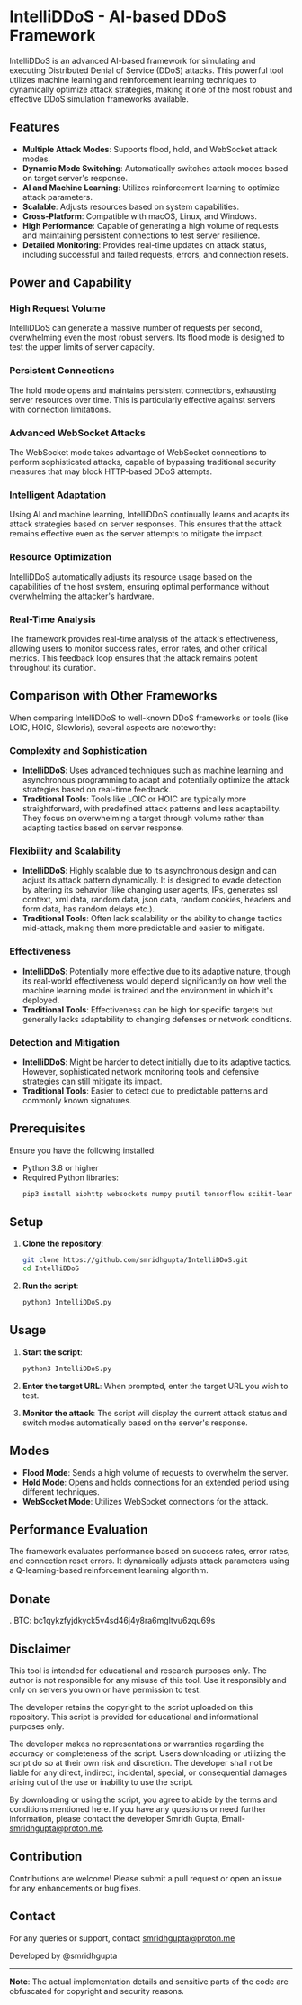 # IntelliDDoS - AI-based DDoS Framework

IntelliDDoS is an advanced AI-based framework for simulating and executing Distributed Denial of Service (DDoS) attacks. This powerful tool utilizes machine learning and reinforcement learning techniques to dynamically optimize attack strategies, making it one of the most robust and effective DDoS simulation frameworks available.

## Features

- **Multiple Attack Modes**: Supports flood, hold, and WebSocket attack modes.
- **Dynamic Mode Switching**: Automatically switches attack modes based on target server's response.
- **AI and Machine Learning**: Utilizes reinforcement learning to optimize attack parameters.
- **Scalable**: Adjusts resources based on system capabilities.
- **Cross-Platform**: Compatible with macOS, Linux, and Windows.
- **High Performance**: Capable of generating a high volume of requests and maintaining persistent connections to test server resilience.
- **Detailed Monitoring**: Provides real-time updates on attack status, including successful and failed requests, errors, and connection resets.

## Power and Capability

### High Request Volume
IntelliDDoS can generate a massive number of requests per second, overwhelming even the most robust servers. Its flood mode is designed to test the upper limits of server capacity.

### Persistent Connections
The hold mode opens and maintains persistent connections, exhausting server resources over time. This is particularly effective against servers with connection limitations.

### Advanced WebSocket Attacks
The WebSocket mode takes advantage of WebSocket connections to perform sophisticated attacks, capable of bypassing traditional security measures that may block HTTP-based DDoS attempts.

### Intelligent Adaptation
Using AI and machine learning, IntelliDDoS continually learns and adapts its attack strategies based on server responses. This ensures that the attack remains effective even as the server attempts to mitigate the impact.

### Resource Optimization
IntelliDDoS automatically adjusts its resource usage based on the capabilities of the host system, ensuring optimal performance without overwhelming the attacker's hardware.

### Real-Time Analysis
The framework provides real-time analysis of the attack's effectiveness, allowing users to monitor success rates, error rates, and other critical metrics. This feedback loop ensures that the attack remains potent throughout its duration.

## Comparison with Other Frameworks

When comparing IntelliDDoS to well-known DDoS frameworks or tools (like LOIC, HOIC, Slowloris), several aspects are noteworthy:

### Complexity and Sophistication

- **IntelliDDoS**: Uses advanced techniques such as machine learning and asynchronous programming to adapt and potentially optimize the attack strategies based on real-time feedback.
- **Traditional Tools**: Tools like LOIC or HOIC are typically more straightforward, with predefined attack patterns and less adaptability. They focus on overwhelming a target through volume rather than adapting tactics based on server response.

### Flexibility and Scalability

- **IntelliDDoS**: Highly scalable due to its asynchronous design and can adjust its attack pattern dynamically. It is designed to evade detection by altering its behavior (like changing user agents, IPs, generates ssl context, xml data, random data, json data, random cookies, headers and form data, has random delays etc.).
- **Traditional Tools**: Often lack scalability or the ability to change tactics mid-attack, making them more predictable and easier to mitigate.

### Effectiveness

- **IntelliDDoS**: Potentially more effective due to its adaptive nature, though its real-world effectiveness would depend significantly on how well the machine learning model is trained and the environment in which it's deployed.
- **Traditional Tools**: Effectiveness can be high for specific targets but generally lacks adaptability to changing defenses or network conditions.

### Detection and Mitigation

- **IntelliDDoS**: Might be harder to detect initially due to its adaptive tactics. However, sophisticated network monitoring tools and defensive strategies can still mitigate its impact.
- **Traditional Tools**: Easier to detect due to predictable patterns and commonly known signatures.

## Prerequisites

Ensure you have the following installed:

- Python 3.8 or higher
- Required Python libraries:
  ```sh
  pip3 install aiohttp websockets numpy psutil tensorflow scikit-learn
  ```

## Setup

1. **Clone the repository**:
   ```sh
   git clone https://github.com/smridhgupta/IntelliDDoS.git
   cd IntelliDDoS
   ```

2. **Run the script**:
   ```sh
   python3 IntelliDDoS.py
   ```

## Usage

1. **Start the script**:
   ```sh
   python3 IntelliDDoS.py
   ```

2. **Enter the target URL**:
   When prompted, enter the target URL you wish to test.

3. **Monitor the attack**:
   The script will display the current attack status and switch modes automatically based on the server's response.

## Modes

- **Flood Mode**: Sends a high volume of requests to overwhelm the server.
- **Hold Mode**: Opens and holds connections for an extended period using different techniques.
- **WebSocket Mode**: Utilizes WebSocket connections for the attack.

## Performance Evaluation

The framework evaluates performance based on success rates, error rates, and connection reset errors. It dynamically adjusts attack parameters using a Q-learning-based reinforcement learning algorithm.

## Donate

. BTC: bc1qykzfyjdkyck5v4sd46j4y8ra6mgltvu6zqu69s

## Disclaimer

This tool is intended for educational and research purposes only. The author is not responsible for any misuse of this tool. Use it responsibly and only on servers you own or have permission to test.

The developer retains the copyright to the script uploaded on this repository. This script is provided for educational and informational purposes only.

The developer makes no representations or warranties regarding the accuracy or completeness of the script. Users downloading or utilizing the script do so at their own risk and discretion. The developer shall not be liable for any direct, indirect, incidental, special, or consequential damages arising out of the use or inability to use the script.

By downloading or using the script, you agree to abide by the terms and conditions mentioned here. If you have any questions or need further information, please contact the developer Smridh Gupta, Email- smridhgupta@proton.me.

## Contribution

Contributions are welcome! Please submit a pull request or open an issue for any enhancements or bug fixes.

## Contact

For any queries or support, contact smridhgupta@proton.me

Developed by @smridhgupta

---

**Note**: The actual implementation details and sensitive parts of the code are obfuscated for copyright and security reasons.
